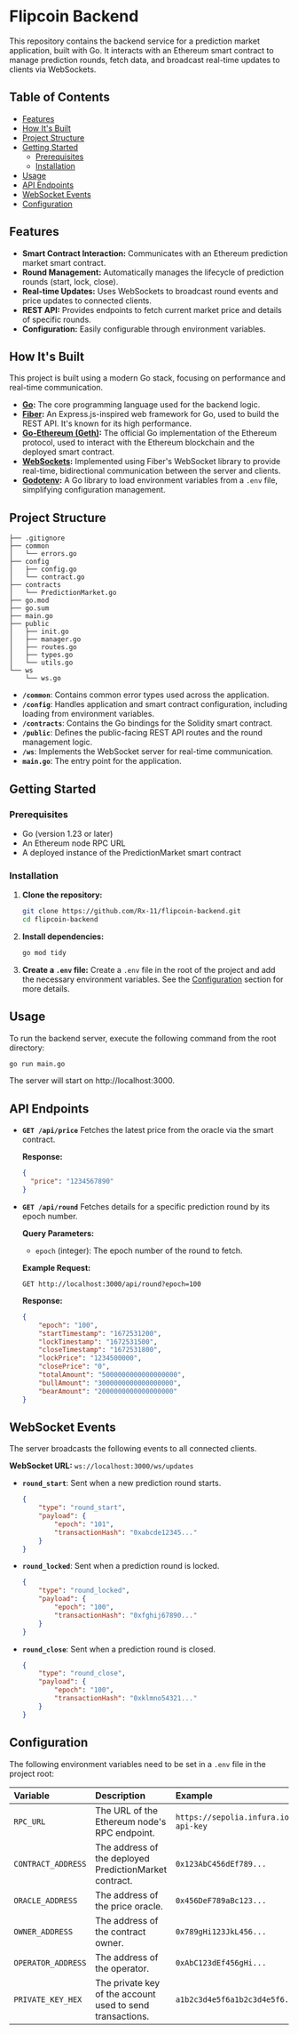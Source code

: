 # Flipcoin Backend

This repository contains the backend service for a prediction market application, built with Go. It interacts with an Ethereum smart contract to manage prediction rounds, fetch data, and broadcast real-time updates to clients via WebSockets.

## Table of Contents

- [Features](#features)
- [How It's Built](#how-its-built)
- [Project Structure](#project-structure)
- [Getting Started](#getting-started)
  - [Prerequisites](#prerequisites)
  - [Installation](#installation)
- [Usage](#usage)
- [API Endpoints](#api-endpoints)
- [WebSocket Events](#websocket-events)
- [Configuration](#configuration)

## Features

-   **Smart Contract Interaction:** Communicates with an Ethereum prediction market smart contract.
-   **Round Management:** Automatically manages the lifecycle of prediction rounds (start, lock, close).
-   **Real-time Updates:** Uses WebSockets to broadcast round events and price updates to connected clients.
-   **REST API:** Provides endpoints to fetch current market price and details of specific rounds.
-   **Configuration:** Easily configurable through environment variables.

## How It's Built

This project is built using a modern Go stack, focusing on performance and real-time communication.

-   **[Go](https://go.dev/):** The core programming language used for the backend logic.
-   **[Fiber](https://gofiber.io/):** An Express.js-inspired web framework for Go, used to build the REST API. It's known for its high performance.
-   **[Go-Ethereum (Geth)](https://geth.ethereum.org/docs/developers/go-bindings):** The official Go implementation of the Ethereum protocol, used to interact with the Ethereum blockchain and the deployed smart contract.
-   **[WebSockets](https://pkg.go.dev/github.com/gofiber/contrib/websocket):** Implemented using Fiber's WebSocket library to provide real-time, bidirectional communication between the server and clients.
-   **[Godotenv](https://github.com/joho/godotenv):** A Go library to load environment variables from a `.env` file, simplifying configuration management.

## Project Structure
```
├── .gitignore
├── common
│   └── errors.go
├── config
│   ├── config.go
│   └── contract.go
├── contracts
│   └── PredictionMarket.go
├── go.mod
├── go.sum
├── main.go
├── public
│   ├── init.go
│   ├── manager.go
│   ├── routes.go
│   ├── types.go
│   └── utils.go
└── ws
    └── ws.go
```

-   **`/common`**: Contains common error types used across the application.
-   **`/config`**: Handles application and smart contract configuration, including loading from environment variables.
-   **`/contracts`**: Contains the Go bindings for the Solidity smart contract.
-   **`/public`**: Defines the public-facing REST API routes and the round management logic.
-   **`/ws`**: Implements the WebSocket server for real-time communication.
-   **`main.go`**: The entry point for the application.

## Getting Started

### Prerequisites

-   Go (version 1.23 or later)
-   An Ethereum node RPC URL
-   A deployed instance of the PredictionMarket smart contract

### Installation

1.  **Clone the repository:**
    ```sh
    git clone https://github.com/Rx-11/flipcoin-backend.git
    cd flipcoin-backend
    ```

2.  **Install dependencies:**
    ```sh
    go mod tidy
    ```

3.  **Create a `.env` file:**
    Create a `.env` file in the root of the project and add the necessary environment variables. See the [Configuration](#configuration) section for more details.

## Usage

To run the backend server, execute the following command from the root directory:

```sh
go run main.go
```

The server will start on http://localhost:3000.

## API Endpoints

-   **`GET /api/price`**
    Fetches the latest price from the oracle via the smart contract.

    **Response:**
    ```json
    {
      "price": "1234567890"
    }
    ```

-   **`GET /api/round`**
    Fetches details for a specific prediction round by its epoch number.

    **Query Parameters:**
    - `epoch` (integer): The epoch number of the round to fetch.

    **Example Request:**
    ```
    GET http://localhost:3000/api/round?epoch=100
    ```

    **Response:**
    ```json
    {
        "epoch": "100",
        "startTimestamp": "1672531200",
        "lockTimestamp": "1672531500",
        "closeTimestamp": "1672531800",
        "lockPrice": "1234500000",
        "closePrice": "0",
        "totalAmount": "5000000000000000000",
        "bullAmount": "3000000000000000000",
        "bearAmount": "2000000000000000000"
    }
    ```

## WebSocket Events

The server broadcasts the following events to all connected clients.

**WebSocket URL:** `ws://localhost:3000/ws/updates`

-   **`round_start`**: Sent when a new prediction round starts.
    ```json
    {
        "type": "round_start",
        "payload": {
            "epoch": "101",
            "transactionHash": "0xabcde12345..."
        }
    }
    ```
-   **`round_locked`**: Sent when a prediction round is locked.
    ```json
    {
        "type": "round_locked",
        "payload": {
            "epoch": "100",
            "transactionHash": "0xfghij67890..."
        }
    }
    ```
-   **`round_close`**: Sent when a prediction round is closed.
    ```json
    {
        "type": "round_close",
        "payload": {
            "epoch": "100",
            "transactionHash": "0xklmno54321..."
        }
    }
    ```

## Configuration

The following environment variables need to be set in a `.env` file in the project root:

| Variable | Description | Example |
| :--- | :--- | :--- |
| `RPC_URL` | The URL of the Ethereum node's RPC endpoint. | `https://sepolia.infura.io/v3/your-api-key` |
| `CONTRACT_ADDRESS`| The address of the deployed PredictionMarket contract. | `0x123AbC456dEf789...` |
| `ORACLE_ADDRESS` | The address of the price oracle. | `0x456DeF789aBc123...` |
| `OWNER_ADDRESS` | The address of the contract owner. | `0x789gHi123JkL456...` |
| `OPERATOR_ADDRESS`| The address of the operator. | `0xAbC123dEf456gHi...` |
| `PRIVATE_KEY_HEX` | The private key of the account used to send transactions. | `a1b2c3d4e5f6a1b2c3d4e5f6...` |
